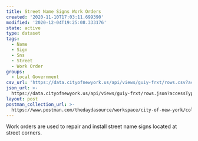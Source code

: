 ```yaml
---
title: Street Name Signs Work Orders
created: '2020-11-10T17:03:11.699390'
modified: '2020-12-04T19:25:08.333176'
state: active
type: dataset
tags:
  - Name
  - Sign
  - Sns
  - Street
  - Work Order
groups:
  - Local Government
csv_url: 'https://data.cityofnewyork.us/api/views/guiy-frxt/rows.csv?accessType=DOWNLOAD'
json_url: >-
  https://data.cityofnewyork.us/api/views/guiy-frxt/rows.json?accessType=DOWNLOAD
layout: post
postman_collection_url: >-
  https://www.postman.com/thedaydasource/workspace/city-of-new-york/collection/15909983-031afd27-b483-4a47-abda-37f31706277d
---
```

Work orders are used to repair and install street name signs located at street corners.

